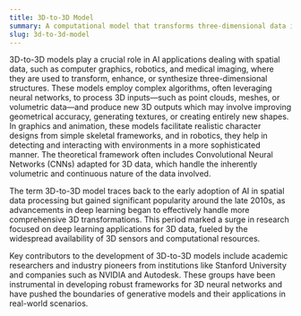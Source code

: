 ```yaml
---
title: 3D-to-3D Model
summary: A computational model that transforms three-dimensional data into another 3D format, typically involving tasks like transformation, enhancement, or generation of new 3D structures.
slug: 3d-to-3d-model
---
```


3D-to-3D models play a crucial role in AI applications dealing with spatial data, such as computer graphics, robotics, and medical imaging, where they are used to transform, enhance, or synthesize three-dimensional structures. These models employ complex algorithms, often leveraging neural networks, to process 3D inputs—such as point clouds, meshes, or volumetric data—and produce new 3D outputs which may involve improving geometrical accuracy, generating textures, or creating entirely new shapes. In graphics and animation, these models facilitate realistic character designs from simple skeletal frameworks, and in robotics, they help in detecting and interacting with environments in a more sophisticated manner. The theoretical framework often includes Convolutional Neural Networks (CNNs) adapted for 3D data, which handle the inherently volumetric and continuous nature of the data involved.  
  
The term 3D-to-3D model traces back to the early adoption of AI in spatial data processing but gained significant popularity around the late 2010s, as advancements in deep learning began to effectively handle more comprehensive 3D transformations. This period marked a surge in research focused on deep learning applications for 3D data, fueled by the widespread availability of 3D sensors and computational resources.  
  
Key contributors to the development of 3D-to-3D models include academic researchers and industry pioneers from institutions like Stanford University and companies such as NVIDIA and Autodesk. These groups have been instrumental in developing robust frameworks for 3D neural networks and have pushed the boundaries of generative models and their applications in real-world scenarios.